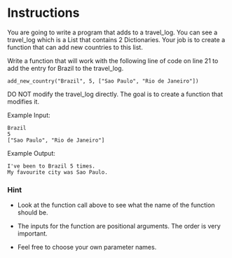 # Instructions
You are going to write a program that adds to a travel_log. You can see a travel_log which is a List that contains 2 Dictionaries. 
Your job is to create a function that can add new countries to this list.

Write a function that will work with the following line of code on line 21 to add the entry for Brazil to the travel_log.

    add_new_country("Brazil", 5, ["Sao Paulo", "Rio de Janeiro"])

DO NOT modify the travel_log directly. The goal is to create a function that modifies it.

Example Input:
    
    Brazil
    5
    ["Sao Paulo", "Rio de Janeiro"]

Example Output:

    I've been to Brazil 5 times.
    My favourite city was Sao Paulo.

### Hint
- Look at the function call above to see what the name of the function should be.

- The inputs for the function are positional arguments. The order is very important.

- Feel free to choose your own parameter names.
